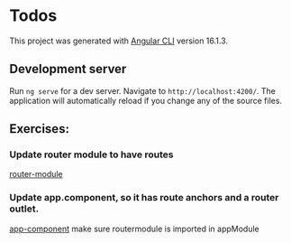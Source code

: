 # Todos

This project was generated with [Angular CLI](https://github.com/angular/angular-cli) version 16.1.3.

## Development server

Run `ng serve` for a dev server. Navigate to `http://localhost:4200/`. The application will automatically reload if you change any of the source files.

## Exercises: 
### Update router module to have routes
[router-module](./src/app/router/router.module.ts)
### Update app.component, so it has route anchors and a router outlet. 

[app-component](./src/app/app.component.html)
make sure routermodule is imported in appModule